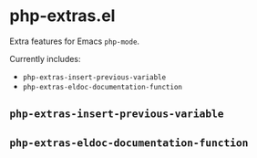 # php-extras.el


Extra features for Emacs `php-mode`.

Currently includes:

  * `php-extras-insert-previous-variable`
  * `php-extras-eldoc-documentation-function`

## `php-extras-insert-previous-variable`



## `php-extras-eldoc-documentation-function`
